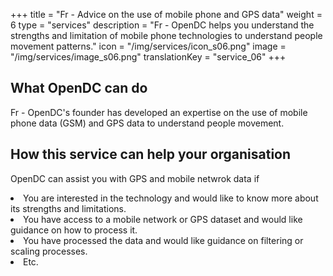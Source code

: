 +++
title = "Fr - Advice on the use of mobile phone and GPS data"
weight = 6
type = "services"
description = "Fr - OpenDC helps you understand the strengths and limitation of mobile phone technologies to understand people movement patterns."
icon = "/img/services/icon_s06.png"
image = "/img/services/image_s06.png"
translationKey = "service_06"
+++

## What OpenDC can do
Fr - OpenDC's founder has developed an expertise on the use of mobile phone data (GSM) and GPS data to understand people movement.

## How this service can help your organisation
OpenDC can assist you with GPS and mobile netwrok data if
<li>You are interested in the technology and would like to know more about its strengths and limitations.</li>
<li>You have access to a mobile network or GPS dataset and would like guidance on how to process it.</li>
<li>You have processed the data and would like guidance on filtering or scaling processes.</li>
<li>Etc.</li>